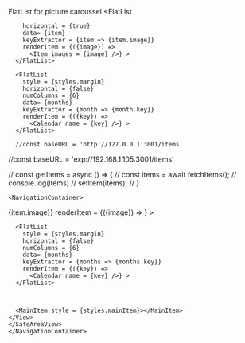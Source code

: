 
FlatList for picture caroussel
<FlatList
        
        horizontal = {true}
        data= {item}
        keyExtractor = {item => {item.image}}
        renderItem = {({image}) => 
          <Item images = {image} />} >
      </FlatList>

      <FlatList
        style = {styles.margin}
        horizontal = {false}
        numColumns = {6}
        data= {months}
        keyExtractor = {month => {month.key}}
        renderItem = {({key}) => 
          <Calendar name = {key} />} >
      </FlatList>

      //const baseURL = 'http://127.0.0.1:3001/items'
  //const baseURL = 'exp://192.168.1.105:3001/items'

   // const getItems = async () => {
  //   const items = await fetchItems();
  //   console.log(items)
  //   setItem(items);
  // }

    <NavigationContainer>
   <SafeAreaView>
    <View>
      <HeaderComponent></HeaderComponent>
      <FlatList
        data= {item}
        horizontal = {true}
        keyExtractor = {item => {item.image}}
        renderItem = {({image}) => 
          <Item images = {image} />} >
      </FlatList>

      <FlatList
        style = {styles.margin}
        horizontal = {false}
        numColumns = {6}
        data= {months}
        keyExtractor = {months => {months.key}}
        renderItem = {({key}) => 
          <Calendar name = {key} />} >
      </FlatList>
     
      
      
      <MainItem style = {styles.mainItem}></MainItem>
    </View>
    </SafeAreaView>
    </NavigationContainer>